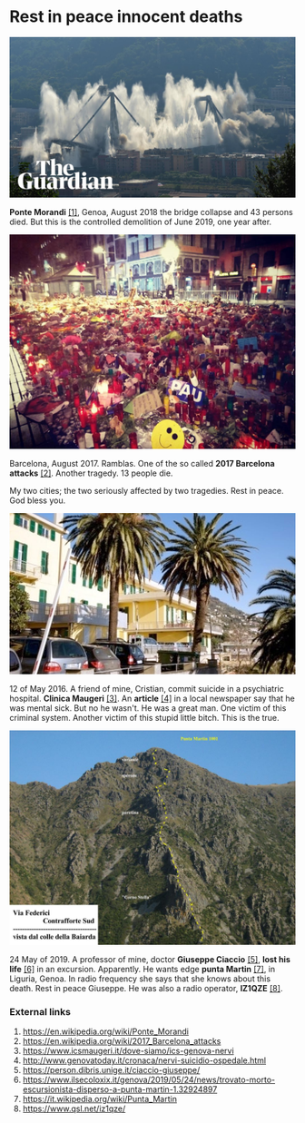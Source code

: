 # Rest in peace innocent deaths

![Morandi bridge](../Images/aadweedwacds.jpg)

**Ponte Morandi** [[1]](https://en.wikipedia.org/wiki/Ponte_Morandi), Genoa, August 2018 the bridge collapse and 43 persons died. But this is the controlled demolition of June 2019, one year after.

![Barcelona 2017](../Images/21083378_10214340366885604_3939654193817617426_o.jpg)

Barcelona, August 2017. Ramblas. One of the so called **2017 Barcelona attacks** [[2]](https://en.wikipedia.org/wiki/2017_Barcelona_attacks). Another tragedy. 13 people die.

My two cities; the two seriously affected by two tragedies. Rest in peace. God bless you.

![Suicide in Genoa](../Images/clinica.jpg)

 12 of May 2016. A friend of mine, Cristian, commit suicide in a psychiatric hospital. **Clinica Maugeri** [[3]](https://www.icsmaugeri.it/dove-siamo/ics-genova-nervi). An **article** [[4]](http://www.genovatoday.it/cronaca/nervi-suicidio-ospedale.html) in a local newspaper say that he was mental sick. But no he wasn't. He was a great man. One victim of this criminal system. Another victim of this stupid little bitch. This is the true.

![](../Images/20090520215333.jpg)

24 May of 2019. A professor of mine, doctor **Giuseppe Ciaccio** [[5]](https://person.dibris.unige.it/ciaccio-giuseppe/), **lost his life** [[6]](https://www.ilsecoloxix.it/genova/2019/05/24/news/trovato-morto-escursionista-disperso-a-punta-martin-1.32924897) in an excursion. Apparently. He wants edge **punta Martin** [[7]](https://it.wikipedia.org/wiki/Punta_Martin), in Liguria, Genoa. In radio frequency she says that she knows about this death. Rest in peace Giuseppe. He was also a radio operator, **IZ1QZE** [[8]](https://www.qsl.net/iz1qze/).

### External links

1. https://en.wikipedia.org/wiki/Ponte_Morandi
2. https://en.wikipedia.org/wiki/2017_Barcelona_attacks
3. https://www.icsmaugeri.it/dove-siamo/ics-genova-nervi
4. http://www.genovatoday.it/cronaca/nervi-suicidio-ospedale.html
5. https://person.dibris.unige.it/ciaccio-giuseppe/
6. https://www.ilsecoloxix.it/genova/2019/05/24/news/trovato-morto-escursionista-disperso-a-punta-martin-1.32924897
7. https://it.wikipedia.org/wiki/Punta_Martin
8. https://www.qsl.net/iz1qze/